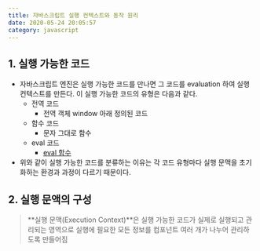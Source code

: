 ```yaml
---
title: 자바스크립트 실행 컨텍스트와 동작 원리
date: 2020-05-24 20:05:57
category: javascript
---
```


## 1. 실행 가능한 코드

- 자바스크립트 엔진은 실행 가능한 코드를 만나면 그 코드를 evaluation 하여 실행 컨텍스트를 만든다. 이 실행 가능한 코드의 유형은 다음과 같다.
  - 전역 코드
    - 전역 객체 window 아래 정의된 코드
  - 함수 코드
    - 문자 그대로 함수
  - eval 코드
    - [eval 함수](https://ko.javascript.info/eval)
- 위와 같이 실행 가능한 코드를 분류하는 이유는 각 코드 유형마다 실행 문맥을 초기화하는 환경과 과정이 다르기 때문이다.



## 2. 실행 문액의 구성

> **실행 문맥(Execution Context)**은 실행 가능한 코드가 실제로 실행되고 관리되는 영역으로 실행에 필요한 모든 정보를 컴포넌트 여러 개가 나누어 관리하도록 만들어짐



